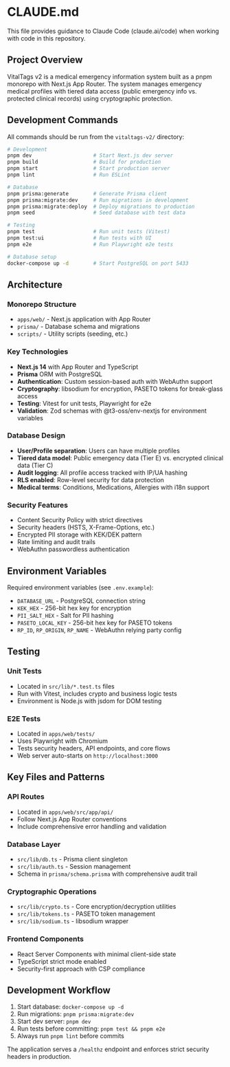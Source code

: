 # CLAUDE.md

This file provides guidance to Claude Code (claude.ai/code) when working with code in this repository.

## Project Overview

VitalTags v2 is a medical emergency information system built as a pnpm monorepo with Next.js App Router. The system manages emergency medical profiles with tiered data access (public emergency info vs. protected clinical records) using cryptographic protection.

## Development Commands

All commands should be run from the `vitaltags-v2/` directory:

```bash
# Development
pnpm dev                    # Start Next.js dev server
pnpm build                  # Build for production
pnpm start                  # Start production server
pnpm lint                   # Run ESLint

# Database
pnpm prisma:generate        # Generate Prisma client
pnpm prisma:migrate:dev     # Run migrations in development
pnpm prisma:migrate:deploy  # Deploy migrations to production
pnpm seed                   # Seed database with test data

# Testing
pnpm test                   # Run unit tests (Vitest)
pnpm test:ui                # Run tests with UI
pnpm e2e                    # Run Playwright e2e tests

# Database setup
docker-compose up -d        # Start PostgreSQL on port 5433
```

## Architecture

### Monorepo Structure
- `apps/web/` - Next.js application with App Router
- `prisma/` - Database schema and migrations
- `scripts/` - Utility scripts (seeding, etc.)

### Key Technologies
- **Next.js 14** with App Router and TypeScript
- **Prisma** ORM with PostgreSQL
- **Authentication**: Custom session-based auth with WebAuthn support
- **Cryptography**: libsodium for encryption, PASETO tokens for break-glass access
- **Testing**: Vitest for unit tests, Playwright for e2e
- **Validation**: Zod schemas with @t3-oss/env-nextjs for environment variables

### Database Design
- **User/Profile separation**: Users can have multiple profiles
- **Tiered data model**: Public emergency data (Tier E) vs. encrypted clinical data (Tier C)
- **Audit logging**: All profile access tracked with IP/UA hashing
- **RLS enabled**: Row-level security for data protection
- **Medical terms**: Conditions, Medications, Allergies with i18n support

### Security Features
- Content Security Policy with strict directives
- Security headers (HSTS, X-Frame-Options, etc.)
- Encrypted PII storage with KEK/DEK pattern
- Rate limiting and audit trails
- WebAuthn passwordless authentication

## Environment Variables

Required environment variables (see `.env.example`):
- `DATABASE_URL` - PostgreSQL connection string
- `KEK_HEX` - 256-bit hex key for encryption
- `PII_SALT_HEX` - Salt for PII hashing
- `PASETO_LOCAL_KEY` - 256-bit hex key for PASETO tokens
- `RP_ID`, `RP_ORIGIN`, `RP_NAME` - WebAuthn relying party config

## Testing

### Unit Tests
- Located in `src/lib/*.test.ts` files
- Run with Vitest, includes crypto and business logic tests
- Environment is Node.js with jsdom for DOM testing

### E2E Tests
- Located in `apps/web/tests/`
- Uses Playwright with Chromium
- Tests security headers, API endpoints, and core flows
- Web server auto-starts on `http://localhost:3000`

## Key Files and Patterns

### API Routes
- Located in `apps/web/src/app/api/`
- Follow Next.js App Router conventions
- Include comprehensive error handling and validation

### Database Layer
- `src/lib/db.ts` - Prisma client singleton
- `src/lib/auth.ts` - Session management
- Schema in `prisma/schema.prisma` with comprehensive audit trail

### Cryptographic Operations
- `src/lib/crypto.ts` - Core encryption/decryption utilities
- `src/lib/tokens.ts` - PASETO token management
- `src/lib/sodium.ts` - libsodium wrapper

### Frontend Components
- React Server Components with minimal client-side state
- TypeScript strict mode enabled
- Security-first approach with CSP compliance

## Development Workflow

1. Start database: `docker-compose up -d`
2. Run migrations: `pnpm prisma:migrate:dev`
3. Start dev server: `pnpm dev`
4. Run tests before committing: `pnpm test && pnpm e2e`
5. Always run `pnpm lint` before commits

The application serves a `/healthz` endpoint and enforces strict security headers in production.